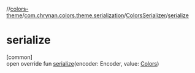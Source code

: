 //[colors-theme](../../../index.md)/[com.chrynan.colors.theme.serialization](../index.md)/[ColorsSerializer](index.md)/[serialize](serialize.md)

# serialize

[common]\
open override fun [serialize](serialize.md)(encoder: Encoder, value: [Colors](../../com.chrynan.colors.theme/-colors/index.md))

